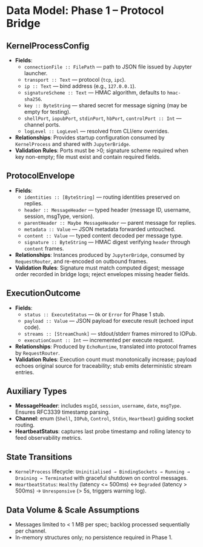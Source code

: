 # Data Model: Phase 1 – Protocol Bridge

## KernelProcessConfig

- **Fields**:
  - `connectionFile :: FilePath` — path to JSON file issued by Jupyter launcher.
  - `transport :: Text` — protocol (`tcp`, `ipc`).
  - `ip :: Text` — bind address (e.g., `127.0.0.1`).
  - `signatureScheme :: Text` — HMAC algorithm, defaults to `hmac-sha256`.
  - `key :: ByteString` — shared secret for message signing (may be empty for testing).
  - `shellPort`, `iopubPort`, `stdinPort`, `hbPort`, `controlPort :: Int` — channel ports.
  - `logLevel :: LogLevel` — resolved from CLI/env overrides.
- **Relationships**: Provides startup configuration consumed by `KernelProcess` and shared with `JupyterBridge`.
- **Validation Rules**: Ports must be >0; signature scheme required when key non-empty; file must exist and contain required fields.

## ProtocolEnvelope

- **Fields**:
  - `identities :: [ByteString]` — routing identities preserved on replies.
  - `header :: MessageHeader` — typed header (message ID, username, session, msgType, version).
  - `parentHeader :: Maybe MessageHeader` — parent message for replies.
  - `metadata :: Value` — JSON metadata forwarded untouched.
  - `content :: Value` — typed content decoded per message type.
  - `signature :: ByteString` — HMAC digest verifying `header` through `content` frames.
- **Relationships**: Instances produced by `JupyterBridge`, consumed by `RequestRouter`, and re-encoded on outbound frames.
- **Validation Rules**: Signature must match computed digest; message order recorded in bridge logs; reject envelopes missing header fields.

## ExecutionOutcome

- **Fields**:
  - `status :: ExecuteStatus` — `Ok` or `Error` for Phase 1 stub.
  - `payload :: Value` — JSON payload for execute result (echoed input code).
  - `streams :: [StreamChunk]` — stdout/stderr frames mirrored to IOPub.
  - `executionCount :: Int` — incremented per execute request.
- **Relationships**: Produced by `EchoRuntime`, translated into protocol frames by `RequestRouter`.
- **Validation Rules**: Execution count must monotonically increase; payload echoes original source for traceability; stub emits deterministic stream entries.

## Auxiliary Types

- **MessageHeader**: includes `msgId`, `session`, `username`, `date`, `msgType`. Ensures RFC3339 timestamp parsing.
- **Channel**: enum (`Shell`, `IOPub`, `Control`, `Stdin`, `Heartbeat`) guiding socket routing.
- **HeartbeatStatus**: captures last probe timestamp and rolling latency to feed observability metrics.

## State Transitions

- `KernelProcess` lifecycle: `Uninitialised → BindingSockets → Running → Draining → Terminated` with graceful shutdown on control messages.
- `HeartbeatStatus`: `Healthy` (latency <= 500ms) ↔ `Degraded` (latency > 500ms) → `Unresponsive` (> 5s, triggers warning log).

## Data Volume & Scale Assumptions

- Messages limited to < 1 MB per spec; backlog processed sequentially per channel.
- In-memory structures only; no persistence required in Phase 1.
